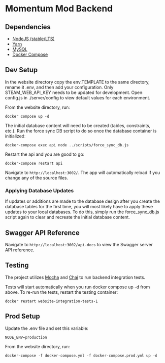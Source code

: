 # Momentum Mod Backend

## Dependencies
* [NodeJS (stable/LTS)](https://nodejs.org/en/download/)
* [Yarn](https://yarnpkg.com/en/)
* [MySQL](https://dev.mysql.com/downloads/mysql/)
* [Docker Compose](https://docs.docker.com/compose/install/)

## Dev Setup
In the website directory copy the env.TEMPLATE to the same directory, rename it .env, and then add your configuration. Only STEAM_WEB_API_KEY needs to be updated for development. Open config.js in ./server/config to view default values for each environment.

From the website directory, run:
```
docker compose up -d
```
The initial database content will need to be created (tables, constraints, etc.). Run the force sync DB script to do so once the database container is initialized:
```
docker-compose exec api node ../scripts/force_sync_db.js
```
Restart the api and you are good to go:
```
docker-compose restart api
```
Navigate to `http://localhost:3002/`. The app will automatically reload if you change any of the source files.

### Applying Database Updates
If updates or additions are made to the database design after you create the database tables for the first time, you will most likely have to apply these updates to your local databases. To do this, simply run the force_sync_db.js script again to clear and recreate the initial database content.
## Swagger API Reference

Navigate to `http://localhost:3002/api-docs` to view the Swagger server API reference.

## Testing
The project utilizes [Mocha](https://mochajs.org/) and [Chai](https://www.chaijs.com/) to run backend integration tests.

Tests will start automatically when you run docker compose up -d from above. To re-run the tests, restart the testing container:
```
docker restart website-integration-tests-1
```

## Prod Setup
Update the .env file and set this variable:
```
NODE_ENV=production
```
From the website directory, run:
```
docker-compose -f docker-compose.yml -f docker-compose.prod.yml up -d
```
